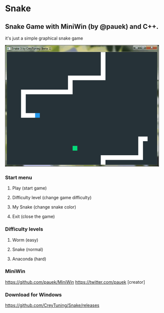 ﻿# Snake

## Snake Game with MiniWin (by @pauek) and C++.

it's just a simple graphical snake game

![alt text](https://github.com/CreyTuning/snake/blob/master/Resource/img1.gif)

### Start menu

1) Play (start game)

2) Difficulty level (change game difficulty)

3) My Snake (change snake color)

4) Exit (close the game)

### Difficulty levels

1) Worm (easy)

2) Snake (normal)

3) Anaconda (hard)

### MiniWin

https://github.com/pauek/MiniWin
https://twitter.com/pauek [creator]

### Download for Windows

https://github.com/CreyTuning/Snake/releases